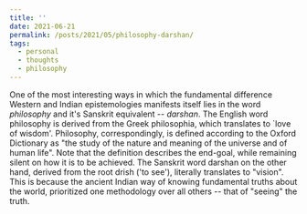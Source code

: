 ```yaml
---
title: ''
date: 2021-06-21
permalink: /posts/2021/05/philosophy-darshan/
tags:
  - personal
  - thoughts
  - philosophy
---
```


One of the most interesting ways in which the fundamental difference Western and Indian epistemologies manifests itself lies in the word *philosophy* and it's Sanskrit equivalent -- *darshan*. The English word philosophy is derived from the Greek philosophia, which translates to `love of wisdom'. Philosophy, correspondingly, is defined according to the Oxford Dictionary as "the study of the nature and meaning of the universe and of human life". Note that the definition describes the end-goal, while remaining silent on how it is to be achieved. The Sanskrit word darshan on the other hand, derived from the root drish ('to see'), literally translates to "vision". This is because the ancient Indian way of knowing fundamental truths about the world, prioritized one methodology over all others -- that of "seeing" the truth.
